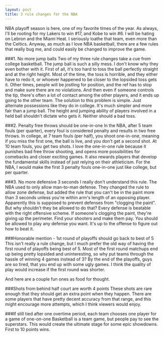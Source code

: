 ```yaml
---
layout: post
title: 3 rule changes for the NBA
---
```


NBA playoff season is here, one of my favorite times of the year. As always, I'll be rooting for my Lakers to win #17, and Kobe to win #6. I will be hating on Lebron and the Miami Heat. I seriously loathe that team, even more than the Celtics. Anyway, as much as I love NBA basketball, there are a few rules that really bug me, and could easily be changed to improve the game. 

###1. No more jump balls
Two of my three rule changes take a cue from college basketball. The jump ball is such a silly mess. I don't know why they even bother with it. First of all, it's too hard to toss the ball perfectly straight and at the right height. Most of the time, the toss is horrible, and they either have to redo it, or whoever happened to be closer to the lopsided toss gets it. Other times, people will be jostling for position, and the ref has to stop and make sure there are no violations. And then even if someone controls the tip, there's often a lot of contact among the other players, and it ends up going to the other team. The solution to this problem is simple. Just alternate possessions like they do in college. It's much simpler and more fair than a jump ball. The height and jumping ability of players involved in a held ball shouldn't dictate who gets it. Neither should a bad toss. 

<!--break-->

###2. Penalty free throws should be one-in-one
In the NBA, after 5 team fouls (per quarter), every foul is considered penalty and results in two free throws. In college, at 7 team fouls (per half), you shoot one-in-one, meaning if you miss the first one, the ball is live, and you don't get a second shot. At 10 team fouls, you get two shots. I love the one-in-one rule because it punishes bad free throw shooting, and opens more possibilities for comebacks and closer exciting games. It also rewards players that develop the fundamental skills instead of just relying on their athleticism. For the NBA, I would make the first 3 penalty fouls one-in-one just like college, but per quarter.

###3. No more defensive 3 seconds
I really don't understand this rule. The NBA used to only allow man-to-man defense. They changed the rule to allow zone defense, but added the rule that you can't be in the paint more than 3 seconds unless you're within arm's length of an opposing player. Apparently this is supposed to prevent defenses from "clogging the paint". But why shouldn't they be allowed to do that? Every defense is beatable with the right offensive scheme. If someone's clogging the paint, they're giving up the perimeter. Find your shooters and make them pay. You should be allowed to play any defense you want. It's up to the offense to figure out how to beat it.

###Honorable mention - 1st round of playoffs should go back to best of 5
This isn't really a rule change, but I much prefer the old way of having the first round of playoffs being best of 5. Most of the first round matchups end up being pretty lopsided and uninteresting, so why put teams through the hassle of winning 4 games instead of 3? By the end of the playoffs, guys are so tired, that you end up with some ugly games. I think the quality of play would increase if the first round was shorter.

And here are a couple fun ones as food for thought.

###Shots from behind half court are worth 4 points
These shots are rare enough that they should get an extra point when they happen. There are some players that have pretty decent accuracy from that range, and this might encourage more attempts, which I think viewers would enjoy. 

###If still tied after one overtime period, each team chooses one player for a game of one-on-one
Basketball is a team game, but people pay to see the superstars. This would create the ultimate stage for some epic showdowns. First to 10 points wins.

<!--end-->
